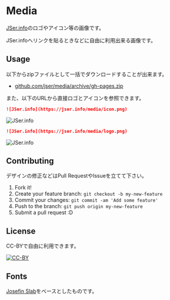 # Media

[JSer.info](http://jser.info/ "JSer.info")のロゴやアイコン等の画像です。

JSer.infoへリンクを貼るときなどに自由に利用出来る画像です。

## Usage

以下からzipファイルとして一括でダウンロードすることが出来ます。

- [github.com/jser/media/archive/gh-pages.zip](https://github.com/jser/media/archive/gh-pages.zip)

また、以下のURLから直接ロゴとアイコンを参照できます。

```markdown
![JSer.info](https://jser.info/media/icon.png)
```

![JSer.info](https://jser.info/media/icon.png)


```markdown
![JSer.info](https://jser.info/media/logo.png)
```

![JSer.info](https://jser.info/media/logo.png)



## Contributing

デザインの修正などはPull RequestやIssueを立てて下さい。

1. Fork it!
2. Create your feature branch: `git checkout -b my-new-feature`
3. Commit your changes: `git commit -am 'Add some feature'`
4. Push to the branch: `git push origin my-new-feature`
5. Submit a pull request :D

## License

CC-BYで自由に利用できます。

[![CC-BY](https://licensebuttons.net/l/by/4.0/88x31.png)](http://creativecommons.org/licenses/by/4.0/)

## Fonts

[Josefin Slab](https://www.google.com/fonts/specimen/Josefin+Slab "Josefin Slab")をベースとしたものです。
